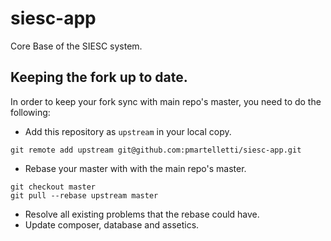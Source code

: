 siesc-app
=========

Core Base of the SIESC system.

## Keeping the fork up to date.

In order to keep your fork sync with main repo's master, you need to do the following:

- Add this repository as `upstream` in your local copy.

```
git remote add upstream git@github.com:pmartelletti/siesc-app.git
```

- Rebase your master with  with the main repo's master.

```
git checkout master
git pull --rebase upstream master
```
- Resolve all existing problems that the rebase could have.
- Update composer, database and assetics.
